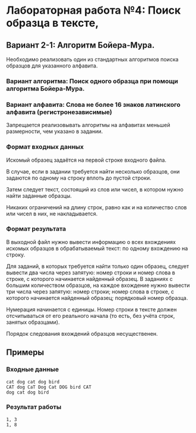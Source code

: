 # Лабораторная работа №4: Поиск образца в тексте, 
## Вариант 2-1: Алгоритм Бойера-Мура.

Необходимо реализовать один из стандартных алгоритмов поиска образцов для указанного алфавита.

### Вариант алгоритма: Поиск одного образца при помощи алгоритма Бойера-Мура.

### Вариант алфавита: Слова не более 16 знаков латинского алфавита (регистронезависимые)

Запрещается реализовывать алгоритмы на алфавитах меньшей размерности, чем указано в задании.

### Формат входных данных

Искомый образец задаётся на первой строке входного файла.

В случае, если в задании требуется найти несколько образцов, они задаются по одному на строку вплоть до пустой строки.

Затем следует текст, состоящий из слов или чисел, в котором нужно найти заданные образцы.

Никаких ограничений на длину строк, равно как и на количество слов или чисел в них, не накладывается.

### Формат результата

В выходной файл нужно вывести информацию о всех вхождениях искомых образцов в обрабатываемый текст: по одному вхождению на строку.

Для заданий, в которых требуется найти только один образец, следует вывести два числа через запятую: номер строки и номер слова в строке, с которого начинается найденный образец. В заданиях с большим количеством образцов, на каждое вхождение нужно вывести три числа через запятую: номер строки; номер слова в строке, с которого начинается найденный образец; порядковый номер образца.

Нумерация начинается с единицы. Номер строки в тексте должен отсчитываться от его реального начала (то есть, без учёта строк, занятых образцами).

Порядок следования вхождений образцов несущественен.

## Примеры

### Входные данные
```
cat dog cat dog bird
CAT dog CaT Dog Cat DOG bird CAT
dog cat dog bird
```

### Результат работы
```
1, 3
1, 8
```
